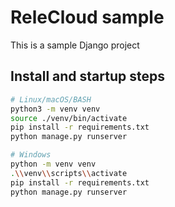 # ReleCloud sample

This is a sample Django project

## Install and startup steps

```bash
# Linux/macOS/BASH
python3 -m venv venv
source ./venv/bin/activate
pip install -r requirements.txt
python manage.py runserver

# Windows
python -m venv venv
.\\venv\\scripts\\activate
pip install -r requirements.txt
python manage.py runserver
```
